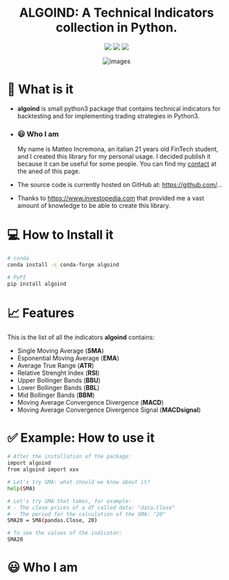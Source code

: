 <h1 align="center">ALGOIND: A Technical Indicators collection in Python.</h1>

<div align="center">
<img src="https://komarev.com/ghpvc/?username=matteoincremona&label=Profile%20views&color=blueviolet&style=flat" /> </a>
<img src ="https://img.shields.io/badge/pipy-%3E%20v3.7-blue" /> </a>
<img src ="https://img.shields.io/badge/version-0.0.1-green" /> </a>

![images](https://ibb.co/HgRBZH7)

<div align="left">

# 🔎 What is it

- **algoind** is small python3 package that contains technical indicators for backtesting and for implementing trading strategies in Python3.

- ### 😃 Who I am
  My name is Matteo Incremona, an italian 21 years old FinTech student, and I created this library for my personal usage. I decided publish it because it can be useful for some people. You can find my [contact] at the aned of this page.

- The source code is currently hosted on GitHub at: https://github.com/...

- Thanks to https://www.investopedia.com that provided me a vast amount of knowledge to be able to create this library.

# 💻 How to Install it
```sh
# conda
conda install -c conda-forge algoind
```

```sh
# PyPI
pip install algoind
```

# 📈 Features 
This is the list of all the indicators **algoind** contains:

  - Single Moving Average (**SMA**)
  - Esponential Moving Average (**EMA**)
  - Average True Range (**ATR**)
  - Relative Strenght Index (**RSI**)
  - Upper Bollinger Bands (**BBU**)
  - Lower Bollinger Bands (**BBL**)
  - Mid Bollinger Bands (**BBM**)
  - Moving Average Convergence Divergence (**MACD**)
  - Moving Average Convergence Divergence Signal (**MACDsignal**)

# ✅ Example: How to use it

```sh
# After the installation of the package:
import algoind
from algoind import xxx

# Let's try SMA: what should we know about it?
help(SMA)

# Let's try SMA that takes, for example:
# - The close prices of a df called data: "data.Close"
# - The period for the calculation of the SMA: "20"
SMA20 = SMA(pandas.Close, 20)

# To see the values of the indicator:
SMA20
```

# 😃 Who I am

[contact]: https://github.com/matteoincremona/TESTLIIB/tree/main#-who-i-am-1
